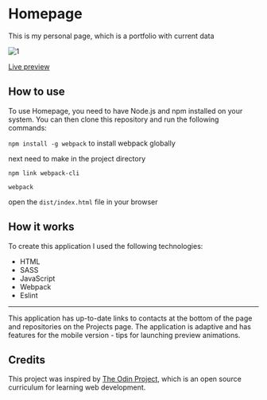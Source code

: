 # Homepage

This is my personal page, which is a portfolio with current data

![1](https://github.com/Kotovar/Homepage/assets/77914431/8a7c5e64-817f-494d-b9ec-479ce29218fa)

[Live preview](https://kotovar.github.io/Homepage/)
## How to use

To use Homepage, you need to have Node.js and npm installed on your system. You can then clone this repository and run the following commands:

`npm install -g webpack` to install webpack globally

next need to make in the project directory

`npm link webpack-cli`

`webpack`

open the `dist/index.html` file in your browser


## How it works

To create this application I used the following technologies:

- HTML
- SASS
- JavaScript
- Webpack
- Eslint

---

This application has up-to-date links to contacts at the bottom of the page and repositories on the Projects page. The application is adaptive and has features for the mobile version - tips for launching preview animations.

## Credits

This project was inspired by [The Odin Project](https://www.theodinproject.com/lessons/node-path-advanced-html-and-css-homepage), which is an open source curriculum for learning web development.
